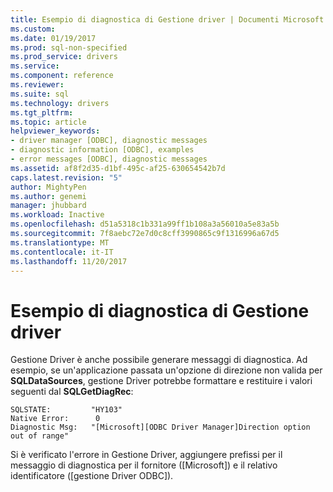 ```yaml
---
title: Esempio di diagnostica di Gestione driver | Documenti Microsoft
ms.custom: 
ms.date: 01/19/2017
ms.prod: sql-non-specified
ms.prod_service: drivers
ms.service: 
ms.component: reference
ms.reviewer: 
ms.suite: sql
ms.technology: drivers
ms.tgt_pltfrm: 
ms.topic: article
helpviewer_keywords:
- driver manager [ODBC], diagnostic messages
- diagnostic information [ODBC], examples
- error messages [ODBC], diagnostic messages
ms.assetid: af8f2d35-d1bf-495c-af25-630654542b7d
caps.latest.revision: "5"
author: MightyPen
ms.author: genemi
manager: jhubbard
ms.workload: Inactive
ms.openlocfilehash: d51a5318c1b331a99ff1b108a3a56010a5e83a5b
ms.sourcegitcommit: 7f8aebc72e7d0c8cff3990865c9f1316996a67d5
ms.translationtype: MT
ms.contentlocale: it-IT
ms.lasthandoff: 11/20/2017
---
```

# <a name="driver-manager-diagnostic-example"></a>Esempio di diagnostica di Gestione driver
Gestione Driver è anche possibile generare messaggi di diagnostica. Ad esempio, se un'applicazione passata un'opzione di direzione non valida per **SQLDataSources**, gestione Driver potrebbe formattare e restituire i valori seguenti dal **SQLGetDiagRec**:  
  
```  
SQLSTATE:         "HY103"  
Native Error:      0  
Diagnostic Msg:   "[Microsoft][ODBC Driver Manager]Direction option out of range"  
```  
  
 Si è verificato l'errore in Gestione Driver, aggiungere prefissi per il messaggio di diagnostica per il fornitore ([Microsoft]) e il relativo identificatore ([gestione Driver ODBC]).
